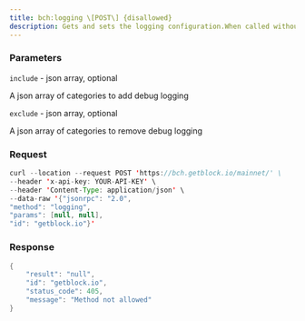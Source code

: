 ```yaml
---
title: bch:logging \[POST\] {disallowed}
description: Gets and sets the logging configuration.When called without an argument, returns the list of categories withstatus that are currently being debug logged or not.When called with arguments, adds or removes categories from debuglogging and return the lists above.The arguments are evaluated in order “include”, “exclude”.If an item is both included and excluded, it will thus end up beingexcluded.The valid logging categories are net, tor, mempool, http, bench, zmq,walletdb, rpc, estimatefee, addrman, selectcoins, reindex, cmpctblock,rand, prune, proxy, mempoolrej, libevent, coindb, qt, leveldb,validationIn addition, the following are available as category names with specialmeanings\- all, 1  represent all logging categories.\- none, 0  even if other logging categories are specified, ignoreall of them.
---
```


### Parameters


`include` - json array, optional

A json array of categories to add debug logging

`exclude` - json array, optional

A json array of categories to remove debug logging

### Request

``` java
curl --location --request POST 'https://bch.getblock.io/mainnet/' \
--header 'x-api-key: YOUR-API-KEY' \
--header 'Content-Type: application/json' \
--data-raw '{"jsonrpc": "2.0",
"method": "logging",
"params": [null, null],
"id": "getblock.io"}'
```

###  Response

``` java
{
    "result": "null",
    "id": "getblock.io",
    "status_code": 405,
    "message": "Method not allowed"
}
```

